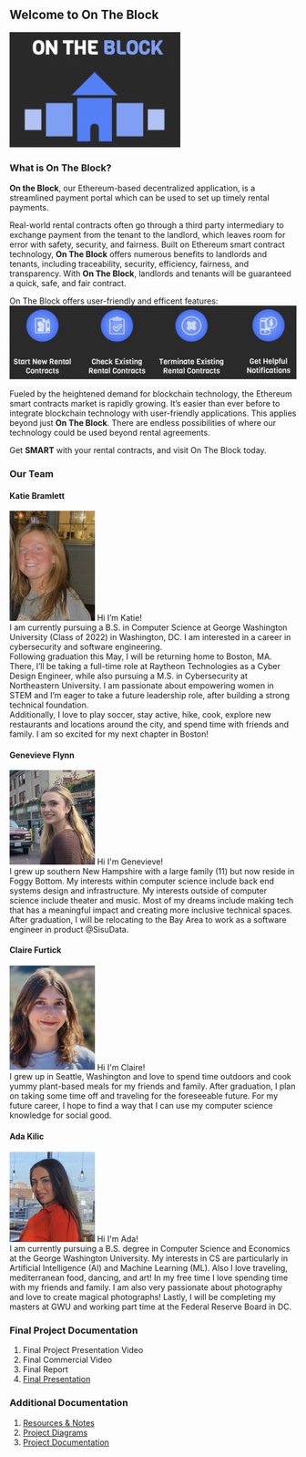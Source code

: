 ## Welcome to On The Block

<img src="assets/OTB_LOGO.png" alt="On The Block Logo" width="300"/>

### What is On The Block?
**On the Block**, our Ethereum-based decentralized application, is a streamlined payment portal which can be used to set up timely rental payments.<br>

Real-world rental contracts often go through a third party intermediary to exchange payment from the tenant to the landlord, which leaves room for error with safety, security, and fairness. Built on Ethereum smart contract technology, **On The Block** offers numerous benefits to landlords and tenants, including traceability, security, efficiency, fairness, and transparency. With **On The Block**, landlords and tenants will be guaranteed a quick, safe, and fair contract.<br>

On The Block offers user-friendly and efficent features:<br>
<img src="assets/FEATURES.png" alt="On The Block Features" width="600"/>

Fueled by the heightened demand for blockchain technology, the Ethereum smart contracts market is rapidly growing. It’s easier than ever before to integrate blockchain technology with user-friendly applications. This applies beyond just **On The Block**. There are endless possibilities of where our technology could be used beyond rental agreements.

Get **SMART** with your rental contracts, and visit On The Block today.

### Our Team
#### Katie Bramlett
<img src="assets/KATIE.png" alt="Katie" width="150"/>
Hi I’m Katie!<br>
I am currently pursuing a B.S. in Computer Science at George Washington University (Class of 2022) in Washington, DC. I am interested in a career in cybersecurity and software engineering.<br>
Following graduation this May, I will be returning home to Boston, MA. There, I’ll be taking a full-time role at Raytheon Technologies as a Cyber Design Engineer, while also pursuing a M.S. in Cybersecurity at Northeastern University. I am passionate about empowering women in STEM and I’m eager to take a future leadership role, after building a strong technical foundation.<br>
Additionally, I love to play soccer, stay active, hike, cook, explore new restaurants and locations around the city, and spend time with friends and family. I am so excited for my next chapter in Boston!<br>

#### Genevieve Flynn
<img src="assets/GENNY.png" alt="Genny" width="150"/>
Hi I'm Genevieve!<br>
I grew up southern New Hampshire with a large family (11) but now reside in Foggy Bottom. My interests within computer science include back end systems design and infrastructure. My interests outside of computer science include theater and music. Most of my dreams include making tech that has a meaningful impact and creating more inclusive technical spaces. After graduation, I will be relocating to the Bay Area to work as a software engineer in product @SisuData.<br>

#### Claire Furtick
<img src="assets/CLAIRE.png" alt="Claire" width="150"/>
Hi I'm Claire!<br>
I grew up in Seattle, Washington and love to spend time outdoors and cook yummy plant-based meals for my friends and family. After graduation, I plan on taking some time off and traveling for the foreseeable future. For my future career, I hope to find a way that I can use my computer science knowledge for social good.<br>

#### Ada Kilic
<img src="assets/ADA.png" alt="Ada" width="150"/>
Hi I'm Ada!<br>
I am currently pursuing a B.S. degree in Computer Science and Economics at the George Washington University. My interests in CS are particularly in Artificial Intelligence (AI) and Machine Learning (ML). Also I love traveling, mediterranean food, dancing, and art! In my free time I love spending time with my friends and family. I am also very passionate about photography and love to create magical photographs! Lastly, I will be completing my masters at GWU and working part time at the Federal Reserve Board in DC.<br>

### Final Project Documentation
1. Final Project Presentation Video
2. Final Commercial Video
3. Final Report
4. [Final Presentation](../project-docs/Team%205%20Final%20Presentation.pdf)

### Additional Documentation
1. [Resources & Notes](https://github.com/katiebramlett/on-the-block/blob/main/project-docs/resources)
2. [Project Diagrams](https://github.com/katiebramlett/on-the-block/blob/main/project-docs/diagrams)
3. [Project Documentation](https://github.com/katiebramlett/on-the-block/blob/main/project-docs)
